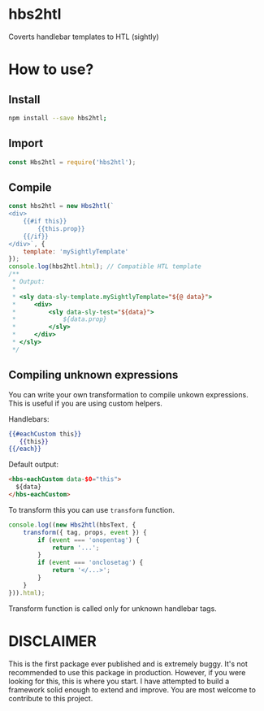 # hbs2htl
Coverts handlebar templates to HTL (sightly)

# How to use?

## Install

```sh
npm install --save hbs2htl;
```

## Import

```js
const Hbs2htl = require('hbs2htl');
```

## Compile

```js
const hbs2htl = new Hbs2htl(`
<div>
    {{#if this}}
        {{this.prop}}
    {{/if}}
</div>`, { 
    template: 'mySightlyTemplate'
});
console.log(hbs2htl.html); // Compatible HTL template
/**
 * Output:
 * 
 * <sly data-sly-template.mySightlyTemplate="${@ data}">
 *     <div>
 *         <sly data-sly-test="${data}">
 *             ${data.prop}
 *         </sly>
 *     </div>
 * </sly>
 */
```

## Compiling unknown expressions

You can write your own transformation to compile unkown expressions. This is useful if you are using custom helpers.

Handlebars:

```hbs
{{#eachCustom this}}
   {{this}}
{{/each}}
```

Default output:

```html
<hbs-eachCustom data-$0="this">
  ${data}
</hbs-eachCustom>
```

To transform this you can use ``transform`` function.

```js
console.log((new Hbs2htl(hbsText, {
    transform({ tag, props, event }) {
        if (event === 'onopentag') {
            return '...';
        }
        if (event === 'onclosetag') {
            return '</...>';
        }
    }
})).html);
```

Transform function is called only for unknown handlebar tags.

# DISCLAIMER

This is the first package ever published and is extremely buggy. It's not recommended to use this package in production. However, if you were looking for this, this is where you start. I have attempted to build a framework solid enough to extend and improve. You are most welcome to contribute to this project.